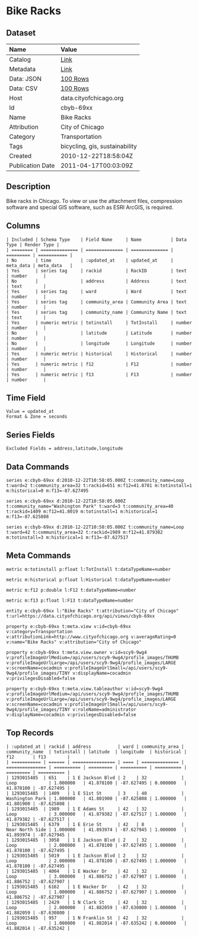 # Bike Racks

## Dataset

| Name | Value |
| :--- | :---- |
| Catalog | [Link](https://catalog.data.gov/dataset/bike-racks-53162) |
| Metadata | [Link](https://data.cityofchicago.org/api/views/cbyb-69xx) |
| Data: JSON | [100 Rows](https://data.cityofchicago.org/api/views/cbyb-69xx/rows.json?max_rows=100) |
| Data: CSV | [100 Rows](https://data.cityofchicago.org/api/views/cbyb-69xx/rows.csv?max_rows=100) |
| Host | data.cityofchicago.org |
| Id | cbyb-69xx |
| Name | Bike Racks |
| Attribution | City of Chicago |
| Category | Transportation |
| Tags | bicycling, gis, sustainability |
| Created | 2010-12-22T18:58:04Z |
| Publication Date | 2011-04-17T00:03:09Z |

## Description

Bike racks in Chicago. To view or use the attachment files, compression software and special GIS software, such as ESRI ArcGIS, is required.

## Columns

```ls
| Included | Schema Type    | Field Name     | Name           | Data Type | Render Type |
| ======== | ============== | ============== | ============== | ========= | =========== |
| No       | time           | :updated_at    | updated_at     | meta_data | meta_data   |
| Yes      | series tag     | rackid         | RackID         | text      | number      |
| No       |                | address        | Address        | text      | text        |
| Yes      | series tag     | ward           | Ward           | text      | number      |
| Yes      | series tag     | community_area | Community Area | text      | number      |
| Yes      | series tag     | community_name | Community Name | text      | text        |
| Yes      | numeric metric | totinstall     | TotInstall     | number    | number      |
| No       |                | latitude       | Latitude       | number    | number      |
| No       |                | longitude      | Longitude      | number    | number      |
| Yes      | numeric metric | historical     | Historical     | number    | number      |
| Yes      | numeric metric | f12            | F12            | number    | number      |
| Yes      | numeric metric | f13            | F13            | number    | number      |
```

## Time Field

```ls
Value = updated_at
Format & Zone = seconds
```

## Series Fields

```ls
Excluded Fields = address,latitude,longitude
```

## Data Commands

```ls
series e:cbyb-69xx d:2010-12-22T10:58:05.000Z t:community_name=Loop t:ward=2 t:community_area=32 t:rackid=651 m:f12=41.8781 m:totinstall=1 m:historical=0 m:f13=-87.627495

series e:cbyb-69xx d:2010-12-22T10:58:05.000Z t:community_name="Washington Park" t:ward=3 t:community_area=40 t:rackid=1409 m:f12=41.8019 m:totinstall=1 m:historical=1 m:f13=-87.625808

series e:cbyb-69xx d:2010-12-22T10:58:05.000Z t:community_name=Loop t:ward=42 t:community_area=32 t:rackid=1989 m:f12=41.879382 m:totinstall=3 m:historical=1 m:f13=-87.627517
```

## Meta Commands

```ls
metric m:totinstall p:float l:TotInstall t:dataTypeName=number

metric m:historical p:float l:Historical t:dataTypeName=number

metric m:f12 p:double l:F12 t:dataTypeName=number

metric m:f13 p:float l:F13 t:dataTypeName=number

entity e:cbyb-69xx l:"Bike Racks" t:attribution="City of Chicago" t:url=https://data.cityofchicago.org/api/views/cbyb-69xx

property e:cbyb-69xx t:meta.view v:id=cbyb-69xx v:category=Transportation v:attributionLink=http://www.cityofchicago.org v:averageRating=0 v:name="Bike Racks" v:attribution="City of Chicago"

property e:cbyb-69xx t:meta.view.owner v:id=scy9-9wg4 v:profileImageUrlMedium=/api/users/scy9-9wg4/profile_images/THUMB v:profileImageUrlLarge=/api/users/scy9-9wg4/profile_images/LARGE v:screenName=cocadmin v:profileImageUrlSmall=/api/users/scy9-9wg4/profile_images/TINY v:displayName=cocadmin v:privilegesDisabled=false

property e:cbyb-69xx t:meta.view.tableauthor v:id=scy9-9wg4 v:profileImageUrlMedium=/api/users/scy9-9wg4/profile_images/THUMB v:profileImageUrlLarge=/api/users/scy9-9wg4/profile_images/LARGE v:screenName=cocadmin v:profileImageUrlSmall=/api/users/scy9-9wg4/profile_images/TINY v:roleName=administrator v:displayName=cocadmin v:privilegesDisabled=false
```

## Top Records

```ls
| :updated_at | rackid | address          | ward | community_area | community_name  | totinstall | latitude  | longitude  | historical | f12       | f13        | 
| =========== | ====== | ================ | ==== | ============== | =============== | ========== | ========= | ========== | ========== | ========= | ========== | 
| 1293015485  | 651    | 1 E Jackson Blvd | 2    | 32             | Loop            | 1.000000   | 41.878100 | -87.627495 | 0.000000   | 41.878100 | -87.627495 | 
| 1293015485  | 1409   | 1 E 51st St      | 3    | 40             | Washington Park | 1.000000   | 41.801900 | -87.625808 | 1.000000   | 41.801900 | -87.625808 | 
| 1293015485  | 1989   | 1 E Adams St     | 42   | 32             | Loop            | 3.000000   | 41.879382 | -87.627517 | 1.000000   | 41.879382 | -87.627517 | 
| 1293015485  | 6379   | 1 E Erie St      | 42   | 8              | Near North Side | 1.000000   | 41.893974 | -87.627945 | 1.000000   | 41.893974 | -87.627945 | 
| 1293015485  | 3058   | 1 E Jackson Blvd | 2    | 32             | Loop            | 2.000000   | 41.878100 | -87.627495 | 1.000000   | 41.878100 | -87.627495 | 
| 1293015485  | 5019   | 1 E Jackson Blvd | 2    | 32             | Loop            | 2.000000   | 41.878100 | -87.627495 | 1.000000   | 41.878100 | -87.627495 | 
| 1293015485  | 4004   | 1 E Wacker Dr    | 42   | 32             | Loop            | 3.000000   | 41.886752 | -87.627907 | 1.000000   | 41.886752 | -87.627907 | 
| 1293015485  | 6162   | 1 E Wacker Dr    | 42   | 32             | Loop            | 1.000000   | 41.886752 | -87.627907 | 1.000000   | 41.886752 | -87.627907 | 
| 1293015485  | 2429   | 1 N Clark St     | 42   | 32             | Loop            | 2.000000   | 41.882059 | -87.630800 | 1.000000   | 41.882059 | -87.630800 | 
| 1293015485  | 957    | 1 N Franklin St  | 42   | 32             | Loop            | 1.000000   | 41.882014 | -87.635242 | 0.000000   | 41.882014 | -87.635242 | 
```